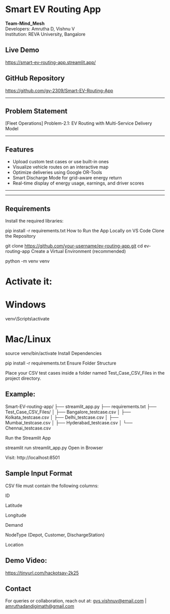 # Smart EV Routing App

**Team-Mind_Mesh**  
Developers: Amrutha D, Vishnu V  
Institution: REVA University, Bangalore

## Live Demo
https://smart-ev-routing-app.streamlit.app/

## GitHub Repository
https://github.com/gv-2309/Smart-EV-Routing-App

---

## Problem Statement

[Fleet Operations] Problem-2.1: EV Routing with Multi-Service Delivery Model

---

## Features

- Upload custom test cases or use built-in ones
- Visualize vehicle routes on an interactive map
- Optimize deliveries using Google OR-Tools
- Smart Discharge Mode for grid-aware energy return
- Real-time display of energy usage, earnings, and driver scores

---



---

## Requirements

Install the required libraries:


pip install -r requirements.txt
How to Run the App Locally on VS Code
Clone the Repository


git clone https://github.com/your-username/ev-routing-app.git
cd ev-routing-app
Create a Virtual Environment (recommended)


python -m venv venv
# Activate it:
# Windows
venv\Scripts\activate
# Mac/Linux
source venv/bin/activate
Install Dependencies



pip install -r requirements.txt
Ensure Folder Structure

Place your CSV test cases inside a folder named Test_Case_CSV_Files in the project directory.

## Example:



Smart-EV-routing-app/
├── streamlit_app.py
├── requirements.txt
├── Test_Case_CSV_Files/
│   ├── Bangalore_testcase.csv
│   ├── Kolkata_testcase.csv
│   ├── Delhi_testcase.csv
│   ├── Mumbai_testcase.csv
│   ├── Hyderabad_testcase.csv
│   └── Chennai_testcase.csv


Run the Streamlit App




streamlit run streamlit_app.py
Open in Browser

Visit: http://localhost:8501

## Sample Input Format
CSV file must contain the following columns:

ID

Latitude

Longitude

Demand

NodeType (Depot, Customer, DischargeStation)

Location





## Demo Video:
https://tinyurl.com/hackotsav-2k25




## Contact
For queries or collaboration, reach out at:
gvs.vishnuv@email.com | amruthadandigimath@gmail.com
